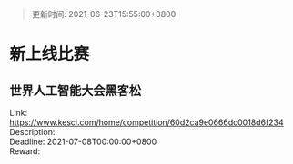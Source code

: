 > 更新时间: 2021-06-23T15:55:00+0800 

# 新上线比赛


## 世界人工智能大会黑客松
Link: https://www.kesci.com/home/competition/60d2ca9e0666dc0018d6f234  
Description:   
Deadline: 2021-07-08T00:00:00+0800  
Reward:   

